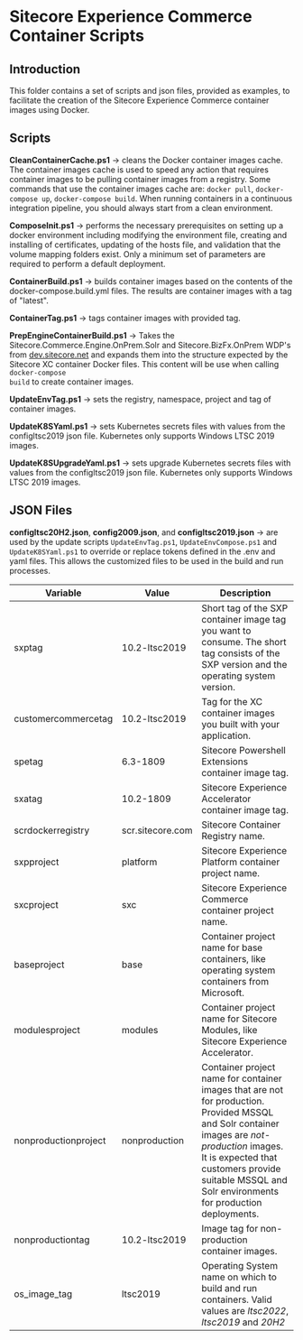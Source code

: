 # Sitecore Experience Commerce Container Scripts

## Introduction

This folder contains a set of scripts and json files, provided as examples, to facilitate the creation of the Sitecore Experience Commerce container images using Docker.

## Scripts

**CleanContainerCache.ps1** -> cleans the Docker container images cache. The container images cache is used to speed any action that requires container images to be pulling container images from a registry. Some commands that use the container images cache are: <code>docker pull</code>, <code>docker-compose up</code>, <code>docker-compose build</code>. When running containers in a continuous integration pipeline, you should always start from a clean environment.

**ComposeInit.ps1** -> performs the necessary prerequisites on setting up a docker environment including modifying the environment file, creating and installing of certificates, updating of the hosts file, and validation that the volume mapping folders exist. Only a minimum set of parameters are required to perform a default deployment.

**ContainerBuild.ps1** -> builds container images based on the contents of the docker-compose.build.yml files. The results are container images with a tag of "latest".

**ContainerTag.ps1** -> tags container images with provided tag.

**PrepEngineContainerBuild.ps1** -> Takes the Sitecore.Commerce.Engine.OnPrem.Solr and Sitecore.BizFx.OnPrem WDP's from
[dev.sitecore.net](https://dev.sitecore.net) and expands them into the structure expected by the Sitecore XC container Docker files. 
This content will be use when calling <code>docker-compose build</code> to create container images.

**UpdateEnvTag.ps1** -> sets the registry, namespace, project and tag of container images.

**UpdateK8SYaml.ps1** -> sets Kubernetes secrets files with values from the configltsc2019 json file. Kubernetes only supports Windows LTSC 2019 images.

**UpdateK8SUpgradeYaml.ps1** -> sets upgrade Kubernetes secrets files with values from the configltsc2019 json file. Kubernetes only supports Windows LTSC 2019 images.

## JSON Files

**configltsc20H2.json**, **config2009.json**, and **configltsc2019.json** -> are used by the update scripts <code>UpdateEnvTag.ps1</code>, <code>UpdateEnvCompose.ps1</code> and <code>UpdateK8SYaml.ps1</code> to override or replace tokens defined in the .env and yaml files. This allows the customized files to be used in the build and run processes.

| Variable        | Value                       | Description                                                  |
| --------------- | --------------------------- | -------------------------------------------------------------|
| sxptag | 10.2-ltsc2019 | Short tag of the SXP container image tag you want to consume. The short tag consists of the SXP version and the operating system version. |
| customercommercetag | 10.2-ltsc2019 | Tag for the XC container images you built with your application. |
| spetag | 6.3-1809 | Sitecore Powershell Extensions container image tag. |
| sxatag | 10.2-1809 | Sitecore Experience Accelerator container image tag. |
| scrdockerregistry | scr.sitecore.com | Sitecore Container Registry name. |
| sxpproject | platform | Sitecore Experience Platform container project name. |
| sxcproject | sxc | Sitecore Experience Commerce container project name. |
| baseproject | base | Container project name for base containers, like operating system containers from Microsoft. |
| modulesproject | modules | Container project name for Sitecore Modules, like Sitecore Experience Accelerator. |
| nonproductionproject | nonproduction | Container project name for container images that are not for production. Provided MSSQL and Solr container images are *not-production* images. It is expected that customers provide suitable MSSQL and Solr environments for production deployments. |
| nonproductiontag | 10.2-ltsc2019 | Image tag for non-production container images. |
| os_image_tag | ltsc2019 | Operating System name on which to build and run containers. Valid values are *ltsc2022*, *ltsc2019* and *20H2* |
